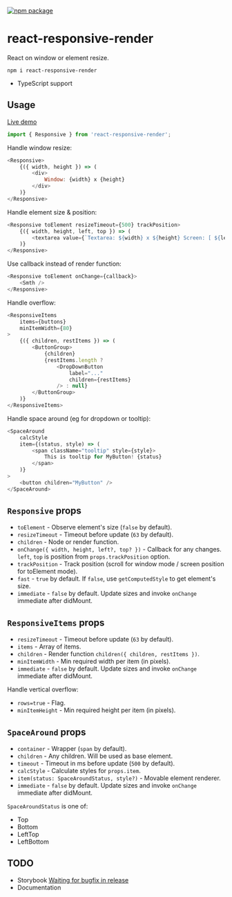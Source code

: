 [![npm package](https://img.shields.io/npm/v/react-responsive-render.svg?style=flat-square)](https://www.npmjs.org/package/react-responsive-render)
# react-responsive-render

React on window or element resize.

```
npm i react-responsive-render
```

* TypeScript support

## Usage

<a href="https://codepen.io/morglod/project/editor/XovwVo" target="_blank">Live demo</a>

```js
import { Responsive } from 'react-responsive-render';
```

Handle window resize:
```js
<Responsive>
    {({ width, height }) => (
        <div>
            Window: {width} x {height}
        </div>
    )}
</Responsive>
```

Handle element size & position:
```js
<Responsive toElement resizeTimeout={500} trackPosition>
    {({ width, height, left, top }) => (
        <textarea value={`Textarea: ${width} x ${height} Screen: [ ${left}, ${top} ]`} readOnly />
    )}
</Responsive>
```

Use callback instead of render function:
```js
<Responsive toElement onChange={callback}>
    <Smth />
</Responsive>
```

Handle overflow:
```js
<ResponsiveItems
    items={buttons}
    minItemWidth={80}
>
    {({ children, restItems }) => (
        <ButtonGroup>
            {children}
            {restItems.length ?
                <DropDownButton
                    label="..."
                    children={restItems}
                /> : null}
        </ButtonGroup>
    )}
</ResponsiveItems>
```

Handle space around (eg for dropdown or tooltip):
```js
<SpaceAround
    calcStyle
    item={(status, style) => (
        <span className="tooltip" style={style}>
            This is tooltip for MyButton! {status}
        </span>
    )}
>
    <button children="MyButton" />
</SpaceAround>
```

## `Responsive` props

* `toElement` - Observe element's size (`false` by default).
* `resizeTimeout` - Timeout before update (`63` by default).
* `children` - Node or render function.
* `onChange({ width, height, left?, top? })` - Callback for any changes. `left`, `top` is position from `props.trackPosition` option.
* `trackPosition` - Track position (scroll for window mode / screen position for toElement mode).
* `fast` - `true` by default. If `false`, use `getComputedStyle` to get element's size.
* `immediate` - `false` by default. Update sizes and invoke `onChange` immediate after didMount.

## `ResponsiveItems` props

* `resizeTimeout` - Timeout before update (`63` by default).
* `items` - Array of items.
* `children` - Render function `children({ children, restItems })`.
* `minItemWidth` - Min required width per item (in pixels).
* `immediate` - `false` by default. Update sizes and invoke `onChange` immediate after didMount.

Handle vertical overflow:

* `rows=true` - Flag.
* `minItemHeight` - Min required height per item (in pixels).

## `SpaceAround` props

* `container` - Wrapper (`span` by default).
* `children` - Any children. Will be used as base element.
* `timeout` - Timeout in ms before update (`500` by default).
* `calcStyle` - Calculate styles for `props.item`.
* `item(status: SpaceAroundStatus, style?)` - Movable element renderer.
* `immediate` - `false` by default. Update sizes and invoke `onChange` immediate after didMount.

`SpaceAroundStatus` is one of:
* Top
* Bottom
* LeftTop
* LeftBottom

## TODO

* Storybook [Waiting for bugfix in release](https://github.com/storybooks/storybook/issues/3083)
* Documentation